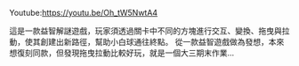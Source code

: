 Youtube:https://youtu.be/Oh_tW5NwtA4

這是一款益智解謎遊戲，玩家須透過關卡中不同的方塊進行交互、變換、拖曳與拉動，使其創建出新路徑，幫助小白球通往終點。
從一款益智遊戲做為發想，本來想復刻同款，但發現拖曳拉動比較好玩，就是一個大三期末作業...
